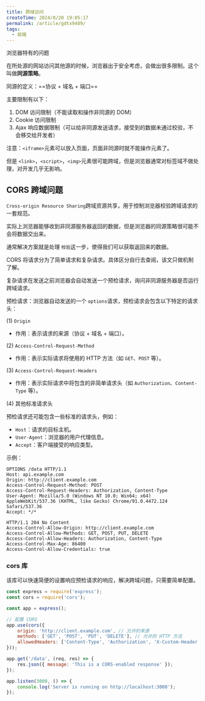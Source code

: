 ```yaml
---
title: 跨域访问
createTime: 2024/8/20 19:05:17
permalink: /article/gdtx9489/
tags:
  - 前端
---
```

浏览器特有的问题

在所处源的网站访问其他源的时候，浏览器出于安全考虑，会做出很多限制。这个叫做**同源策略**。

同源的定义：==协议 + 域名 + 端口==

主要限制有以下：

1. DOM 访问限制（不能读取和操作非同源的 DOM）
2. Cookie 访问限制
3. Ajax 响应数据限制（可以给非同源发送请求，接受到的数据未通过校验，不会移交给开发者）



注意：`<iframe>`元素可以放入页面，页面非同源时就不能操作元素了。

但是 `<link>`，`<script>`，`<img>`元素很可能跨域，但是浏览器通常对标签域不做处理，对开发几乎无影响。



## CORS 跨域问题

`Cross-origin Resource Sharing`跨域资源共享，用于控制浏览器校验跨域请求的一套规范。

实际上浏览器能够收到非同源服务器返回的数据，但是浏览器的同源策略很可能不会将数据交出来。

通常解决方案就是处理 ` 校验 `这一步，使得我们可以获取返回来的数据。

CORS 将请求分为了简单请求和复杂请求。具体区分自行去查阅，该文只做机制了解。

复杂请求在发送之前浏览器会自动发送一个预检请求，询问非同源服务器是否运行跨域请求。

预检请求：浏览器自动发送的一个 `options`请求，预检请求会包含以下特定的请求头：

(1) `Origin`

+ 作用：表示请求的来源（协议 + 域名 + 端口）。

(2) `Access-Control-Request-Method`

+ 作用：表示实际请求将使用的 HTTP 方法（如 `GET`、`POST` 等）。

(3) `Access-Control-Request-Headers`

+ 作用：表示实际请求中将包含的非简单请求头（如 `Authorization`、`Content-Type` 等）。

(4) 其他标准请求头

预检请求还可能包含一些标准的请求头，例如：

+ `Host`：请求的目标主机。
+ `User-Agent`：浏览器的用户代理信息。
+ `Accept`：客户端接受的响应类型。



示例：

```http
OPTIONS /data HTTP/1.1
Host: api.example.com
Origin: http://client.example.com
Access-Control-Request-Method: POST
Access-Control-Request-Headers: Authorization, Content-Type
User-Agent: Mozilla/5.0 (Windows NT 10.0; Win64; x64) AppleWebKit/537.36 (KHTML, like Gecko) Chrome/91.0.4472.124 Safari/537.36
Accept: */*
```

```http
HTTP/1.1 204 No Content
Access-Control-Allow-Origin: http://client.example.com
Access-Control-Allow-Methods: GET, POST, PUT, DELETE
Access-Control-Allow-Headers: Authorization, Content-Type
Access-Control-Max-Age: 86400
Access-Control-Allow-Credentials: true
```

### cors 库
该库可以快速简便的设置响应预检请求的响应，解决跨域问题，只需要简单配置。

```javascript
const express = require('express');
const cors = require('cors');

const app = express();

// 配置 CORS
app.use(cors({
    origin: 'http://client.example.com', // 允许的来源
    methods: ['GET', 'POST', 'PUT', 'DELETE'], // 允许的 HTTP 方法
    allowedHeaders: ['Content-Type', 'Authorization', 'X-Custom-Header'], // 允许的请求头
}));

app.get('/data', (req, res) => {
    res.json({ message: 'This is a CORS-enabled response' });
});

app.listen(3000, () => {
    console.log('Server is running on http://localhost:3000');
});
```



